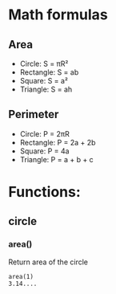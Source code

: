 # Math formulas
## Area
- Circle: S = πR²
- Rectangle: S = ab
- Square: S = a²
- Triangle: S = ah

## Perimeter
- Circle: P = 2πR
- Rectangle: P = 2a + 2b
- Square: P = 4a
- Triangle: P = a + b + c

# Functions:
## circle
### area()
Return area of the circle
```
area(1)
3.14....
```
